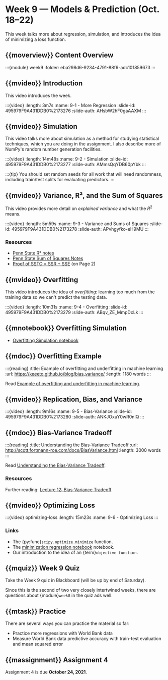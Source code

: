 # Week 9 — Models & Prediction (Oct. 18–22)

This week talks more about regression, simulation, and introduces the idea of minimizing a loss function.

## {{moverview}} Content Overview

:::{module} week9
:folder: eba298d6-9234-4791-88f6-adc101859673
:::

## {{mvideo}} Introduction

This video introduces the week.

:::{video}
:length: 3m7s
:name: 9-1 - More Regression
:slide-id: 495979F9A431DDB0%2173276
:slide-auth: AHsbW2hF0gaAAXM
:::

## {{mvideo}} Simulation

This video talks more about simulation as a method for studying statistical techniques, which you are doing in the assignment.
I also describe more of NumPy's random number generation facilities.

:::{video}
:length: 14m48s
:name: 9-2 - Simulation
:slide-id: 495979F9A431DDB0%2173277
:slide-auth: AMmsQqYDB60pYbk
:::

:::{tip}
You should set random seeds for all work that will need randomness, including train/test splits for evaluating predictors.
:::

## {{mvideo}} Variance, R², and the Sum of Squares

This video provides more detail on *explained variance* and what the $R^2$ means.

:::{video}
:length: 5m59s
:name: 9-3 - Variance and Sums of Squares
:slide-id: 495979F9A431DDB0%2173278
:slide-auth: APvhgyfko-eH9MU
:::

### Resources

- [Penn State R² notes](https://online.stat.psu.edu/stat462/node/95/)
- [Penn State Sum of Squares Notes](https://online.stat.psu.edu/stat462/node/104/)
- [Proof of SSTO = SSR + SSE](https://web.njit.edu/~wguo/Math644_2012/Math644_Chapter%201_part4.pdf) (on Page 2)

## {{mvideo}} Overfitting

This video introduces the idea of *overfitting*: learning too much from the training data so we can't predict the testing data.

:::{video}
:length: 10m31s
:name: 9-4 - Overfitting
:slide-id: 495979F9A431DDB0%2173279
:slide-auth: ABqv_ZE_MmpDcLk
:::

## {{mnotebook}} Overfitting Simulation

- [Overfitting Simulation notebook](../resources/tutorials/OverfittingSimulation.ipynb)

## {{mdoc}} Overfitting Example

:::{reading}
:title: Example of overfitting and underfitting in machine learning
:url: https://keeeto.github.io/blog/bias_variance/
:length: 1180 words
:::

Read [Example of overfitting and underfitting in machine learning](https://keeeto.github.io/blog/bias_variance/).

## {{mvideo}} Replication, Bias, and Variance

:::{video}
:length: 9m16s
:name: 9-5 - Bias-Variance
:slide-id: 495979F9A431DDB0%2173280
:slide-auth: ANKJOxuY0wR0nIQ
:::

## {{mdoc}} Bias-Variance Tradeoff

:::{reading}
:title: Understanding the Bias-Variance Tradeoff
:url: http://scott.fortmann-roe.com/docs/BiasVariance.html
:length: 3000 words
:::

Read [Understanding the Bias-Variance Tradeoff](http://scott.fortmann-roe.com/docs/BiasVariance.html).

### Resources

Further reading: [Lecture 12: Bias-Variance Tradeoff](https://www.cs.cornell.edu/courses/cs4780/2018fa/lectures/lecturenote12.html).

## {{mvideo}} Optimizing Loss

:::{video} optimizing-loss
:length: 15m23s
:name: 9-6 - Optimizing Loss
:::

### Links

- The {py:func}`scipy.optimize.minimize` function.
- The [minimization regression notebook](../resources/tutorials/MinimizeRegression.ipynb) notebook.
- Our introduction to the idea of an {term}`objective function`.

## {{mquiz}} Week 9 Quiz

Take the Week 9 quiz in Blackboard (will be up by end of Saturday).

Since this is the second of two very closely intertwined weeks, there are questions about {module}`week8` in the quiz ads well.

## {{mtask}} Practice

There are several ways you can practice the material so far:

- Practice more regressions with World Bank data
- Measure World Bank data predictive accuracy with train-test evaluation and mean squared error

## {{massignment}} Assignment 4

Assignment 4 is due **October 24, 2021**.

